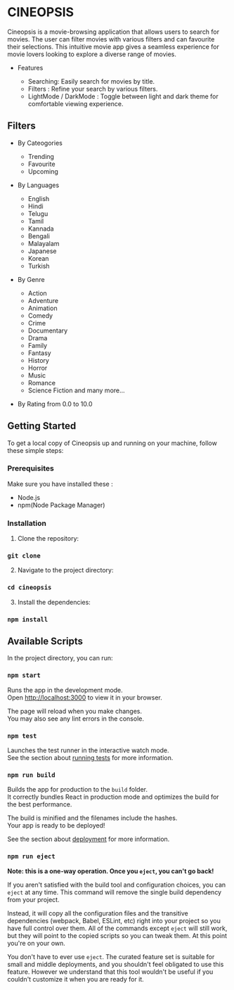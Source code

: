 # CINEOPSIS

Cineopsis is a movie-browsing application that allows users to search for movies. The user can filter movies with various filters and can favourite their selections. This intuitive movie app gives a seamless experience for movie lovers looking to explore a diverse range of movies. 


* Features

    * Searching: Easily search for movies by title.
    * Filters : Refine your search by various filters.
    * LightMode / DarkMode : Toggle between light and dark theme for comfortable viewing experience.

## Filters

* By Cateogories
    * Trending
    * Favourite
    * Upcoming

* By Languages
    * English
    * Hindi
    * Telugu
    * Tamil
    * Kannada
    * Bengali
    * Malayalam
    * Japanese
    * Korean
    * Turkish

* By Genre
    * Action
    * Adventure
    * Animation
    * Comedy
    * Crime
    * Documentary
    * Drama
    * Family
    * Fantasy
    * History
    * Horror
    * Music
    * Romance 
    * Science Fiction and many more...

* By Rating from 0.0 to 10.0

## Getting Started
To get a local copy of Cineopsis up and running on your machine, follow these simple steps:

### Prerequisites

Make sure you have installed these :

- Node.js
- npm(Node Package Manager)

### Installation
1. Clone the repository:
### `git clone `

2. Navigate to the project directory:
### `cd cineopsis`

3. Install the dependencies:
### `npm install`


## Available Scripts

In the project directory, you can run:

### `npm start`

Runs the app in the development mode.\
Open [http://localhost:3000](http://localhost:3000) to view it in your browser.

The page will reload when you make changes.\
You may also see any lint errors in the console.

### `npm test`

Launches the test runner in the interactive watch mode.\
See the section about [running tests](https://facebook.github.io/create-react-app/docs/running-tests) for more information.

### `npm run build`

Builds the app for production to the `build` folder.\
It correctly bundles React in production mode and optimizes the build for the best performance.

The build is minified and the filenames include the hashes.\
Your app is ready to be deployed!

See the section about [deployment](https://facebook.github.io/create-react-app/docs/deployment) for more information.

### `npm run eject`

**Note: this is a one-way operation. Once you `eject`, you can't go back!**

If you aren't satisfied with the build tool and configuration choices, you can `eject` at any time. This command will remove the single build dependency from your project.

Instead, it will copy all the configuration files and the transitive dependencies (webpack, Babel, ESLint, etc) right into your project so you have full control over them. All of the commands except `eject` will still work, but they will point to the copied scripts so you can tweak them. At this point you're on your own.

You don't have to ever use `eject`. The curated feature set is suitable for small and middle deployments, and you shouldn't feel obligated to use this feature. However we understand that this tool wouldn't be useful if you couldn't customize it when you are ready for it.


